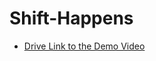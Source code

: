 # Shift-Happens

* [Drive Link to the Demo Video](https://drive.google.com/file/d/14MKAiffiIZfaxS7_I0e9dwKEOl1VSfMn/view?usp=sharing)


